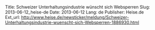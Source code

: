 Title: Schweizer Unterhaltungsindustrie wünscht sich Websperren
Slug: 2013-06-12_heise-de
Date: 2013-06-12
Lang: de
Publisher: Heise.de
Ext_url: http://www.heise.de/newsticker/meldung/Schweizer-Unterhaltungsindustrie-wuenscht-sich-Websperren-1886930.html